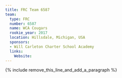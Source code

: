 ```yaml
---
title: FRC Team 6587
team:
  type: FRC
  number: 6587
  name: WCA Cougars
  rookie_year: 2017
  location: Hillsdale, Michigan, USA
  sponsors:
  - Will Carleton Charter School Academy
  links:
    Website:
---
```


{% include remove_this_line_and_add_a_paragraph %}